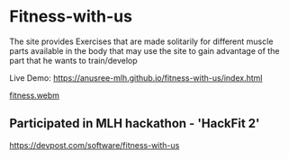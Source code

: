 # Fitness-with-us
The site provides Exercises that are made solitarily for different muscle parts available in the body that may use the site to gain advantage of the part that he wants to train/develop

Live Demo: https://anusree-mlh.github.io/fitness-with-us/index.html

[fitness.webm](https://user-images.githubusercontent.com/85879627/217610968-19a9af92-1e96-41e2-93c4-4aa81c7e92c3.webm)


## Participated in MLH hackathon - 'HackFit 2' 

https://devpost.com/software/fitness-with-us
